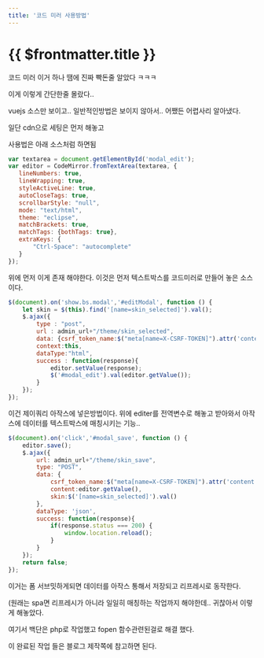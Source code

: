 ```yaml
---
title: '코드 미러 사용방법'
---
```


# {{ $frontmatter.title }}



코드 미러 이거 하나 땜에 진짜 빡돈줄 알았다 ㅋㅋㅋ

이게 이렇게 간단한줄 몰랐다..

vuejs 소스만 보이고.. 일반적인방법은 보이지 않아서.. 어쨌든 어렵사리 알아냈다.

 

일단 cdn으로 세팅은 먼저 해놓고

 

사용법은 아래 소스처럼 하면됨

```js
var textarea = document.getElementById('modal_edit');
var editor = CodeMirror.fromTextArea(textarea, {
   lineNumbers: true,
   lineWrapping: true,
   styleActiveLine: true,
   autoCloseTags: true,
   scrollbarStyle: "null",
   mode: "text/html",
   theme: "eclipse",
   matchBrackets: true,
   matchTags: {bothTags: true},
   extraKeys: {
       "Ctrl-Space": "autocomplete"
   }
});
```

위에 먼저 이게 존재 해야한다. 이것은 먼저 텍스트박스를 코드미러로 만들어 놓은 소스이다.

```js
$(document).on('show.bs.modal','#editModal', function () {
    let skin = $(this).find('[name=skin_selected]').val();
    $.ajax({
        type : "post",
        url : admin_url+"/theme/skin_selected",
        data: {csrf_token_name:$("meta[name=X-CSRF-TOKEN]").attr('content'),skin:skin},
        context:this,
        dataType:"html",
        success : function(response){
            editor.setValue(response);
            $('#modal_edit').val(editor.getValue());
        }
    });
});
```

이건 제이쿼리 아작스에 넣은방법이다. 위에 editer를 전역변수로 해놓고 받아와서 아작스에 데이터를 텍스트박스에 매칭시키는 기능.. 

```js
$(document).on('click','#modal_save', function () {
    editor.save();
    $.ajax({
        url: admin_url+"/theme/skin_save",
        type: "POST",
        data: {
            csrf_token_name:$("meta[name=X-CSRF-TOKEN]").attr('content'),
            content:editor.getValue(),
            skin:$('[name=skin_selected]').val()
        },
        dataType: 'json',
        success: function(response){
            if(response.status === 200) {
                window.location.reload();
            }
        }
    });
    return false;
});
```


이거는 폼 서브밋하게되면 데이터를 아작스 통해서 저장되고 리프레시로 동작한다.

(원래는 spa면 리프레시가 아니라 일일히 매칭하는 작업까지 해야한데.. 귀찮아서 이렇게 해놓았다.

 

여기서 백단은 php로 작업했고 fopen 함수관련된걸로 해결 했다. 

이 완료된 작업 들은 블로그 제작쪽에 참고하면 된다. 





